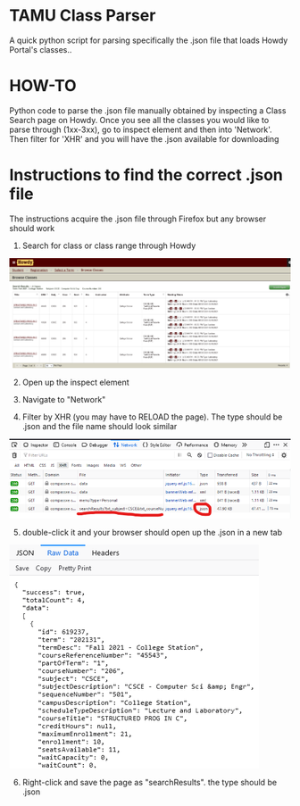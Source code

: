 # TAMU Class Parser
A quick python script for parsing specifically the .json file that loads Howdy Portal's classes..

# HOW-TO
Python code to parse the .json file manually obtained by inspecting a Class Search page on Howdy. Once you see all the classes you would like to parse through (1xx-3xx), go to inspect element and then into 'Network'. Then filter for 'XHR' and you will have the .json available for downloading

# Instructions to find the correct .json file
The instructions acquire the .json file through Firefox but any browser should work
1. Search for class or class range through Howdy

![Class Search](/images/classes.png)

2. Open up the inspect element

3. Navigate to "Network"

4. Filter by XHR (you may have to RELOAD the page). The type should be .json and the file name should look similar

![Inspect Element](/images/inspect.png)

5. double-click it and your browser should open up the .json in a new tab

![Json file](/images/json.png)

6. Right-click and save the page as "searchResults". the type should be .json
